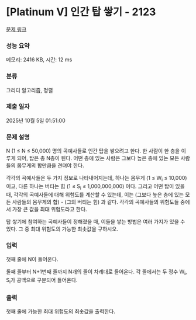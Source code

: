 # [Platinum V] 인간 탑 쌓기 - 2123 

[문제 링크](https://www.acmicpc.net/problem/2123) 

### 성능 요약

메모리: 2416 KB, 시간: 12 ms

### 분류

그리디 알고리즘, 정렬

### 제출 일자

2025년 10월 5일 01:51:00

### 문제 설명

<p>N (1 ≤ N ≤ 50,000) 명의 곡예사들로 인간 탑을 쌓으려고 한다. 한 사람이 한 층을 이루게 되어, 탑은 총 N층이 된다. 어떤 층에 있는 사람은 그보다 높은 층에 있는 모든 사람들의 몸무게의 합만큼을 견뎌야 한다.</p>

<p>각각의 곡예사들은 두 가지 정보로 나타내어지는데, 하나는 몸무게 (1 ≤ W<sub>i</sub> ≤ 10,000) 이고, 다른 하나는 버티는 힘 (1 ≤ S<sub>i</sub> ≤ 1,000,000,000) 이다. 그리고 어떤 탑이 있을 때, 각각의 곡예사들에 대해 위험도를 계산할 수 있는데, 이는 (그보다 높은 층에 있는 모든 사람들의 몸무게의 합) - (그의 버티는 힘) 과 같다. 각각의 곡예사들의 위험도들 중에서 가장 큰 값을 최대 위험도라고 한다.</p>

<p>탑 쌓기에 참여하는 곡예사들이 정해졌을 때, 이들을 쌓는 방법은 여러 가지가 있을 수 있다. 그 중 최대 위험도의 가능한 최솟값을 구하시오.</p>

### 입력 

 <p>첫째 줄에 N이 들어온다.</p>

<p>둘째 줄부터 N+1번째 줄까지 N개의 줄이 차례대로 들어온다. 각 줄에서는 두 정수 W<sub>i</sub>, S<sub>i</sub>가 공백으로 구분되어 들어온다.</p>

### 출력 

 <p>첫째 줄에 가능한 최대 위험도의 최솟값을 출력한다.</p>

